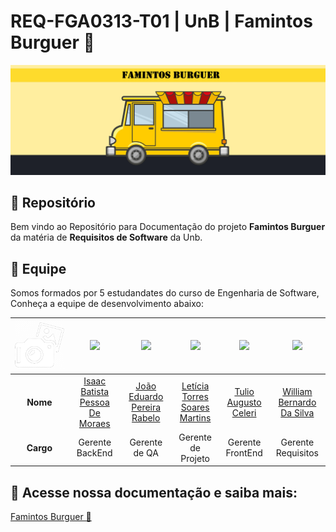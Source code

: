 # REQ-FGA0313-T01 | UnB | Famintos Burguer 🍔

![Banner](docs/img/FamintosBanner.png)

## 📂 Repositório

Bem vindo ao Repositório para Documentação do projeto **Famintos Burguer** da matéria de **Requisitos de Software** da Unb.

## 👥 Equipe

Somos formados por 5 estudandates do curso de Engenharia de Software, Conheça a equipe de desenvolvimento abaixo:

| ![Camera](docs/img/ProfilePic_L.png)   | [<img src="https://avatars.githubusercontent.com/u/118384776?v=4">]() | [<img src="https://avatars.githubusercontent.com/u/78875892?v=4">]() | [<img src="https://avatars.githubusercontent.com/u/86434947?v=4">]() | [<img src="https://avatars.githubusercontent.com/u/122989234?v=4">]()| [<img src="https://avatars.githubusercontent.com/u/124713089?v=4">]()|
|:---------:|:------------------------------------------------------------------------------:|:------------------------------------------------------------------------------:|:-------------------------------------------------------------------------------:|:-------------------------------------------------------------------------------:|:-------------------------------------------------------------------------------:|
| **Nome**  | [Isaac Batista Pessoa De Moraes](https://https://github.com/isaacbatista26) | [João Eduardo Pereira Rabelo](https://github.com/JoaoEduardoP) | [Letícia Torres Soares Martins](https://github.com/leticiatmartins) | [Tulio Augusto Celeri](https://github.com/TulioCeleri) | [William Bernardo Da Silva](https://github.com/willxbernardo) |
| **Cargo** | Gerente BackEnd | Gerente de QA | Gerente de Projeto | Gerente FrontEnd | Gerente Requisitos |                                                    |

## 📄 Acesse nossa documentação e saiba mais: 

[Famintos Burguer 🍔](https://mdsreq-fga-unb.github.io/2024.2-T01-FamintosBurguer/)